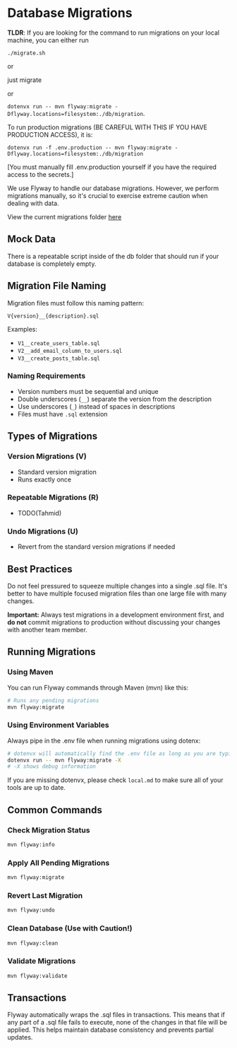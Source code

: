 # Database Migrations

**TLDR**: If you are looking for the command to run migrations on your local machine, you can either run

`./migrate.sh`

or

just migrate

or

`dotenvx run -- mvn flyway:migrate -Dflyway.locations=filesystem:./db/migration`.

To run production migrations (BE CAREFUL WITH THIS IF YOU HAVE PRODUCTION ACCESS), it is:

`dotenvx run -f .env.production -- mvn flyway:migrate -Dflyway.locations=filesystem:./db/migration`

[You must manually fill .env.production yourself if you have the required access to the secrets.]

We use Flyway to handle our database migrations. However, we perform migrations manually, so it's crucial to exercise extreme caution when dealing with data.

View the current migrations folder [here](https://github.com/tahminator/codebloom/tree/main/db)

## Mock Data

There is a repeatable script inside of the db folder that should run if your database is completely empty.

## Migration File Naming

Migration files must follow this naming pattern:

```
V{version}__{description}.sql
```

Examples:

-   `V1__create_users_table.sql`
-   `V2__add_email_column_to_users.sql`
-   `V3__create_posts_table.sql`

### Naming Requirements

-   Version numbers must be sequential and unique
-   Double underscores (`__`) separate the version from the description
-   Use underscores (`_`) instead of spaces in descriptions
-   Files must have `.sql` extension

## Types of Migrations

### Version Migrations (V)

-   Standard version migration
-   Runs exactly once

### Repeatable Migrations (R)

-   TODO(Tahmid)

### Undo Migrations (U)

-   Revert from the standard version migrations if needed

## Best Practices

Do not feel pressured to squeeze multiple changes into a single .sql file. It's better to have multiple focused migration files than one large file with many changes.

**Important:** Always test migrations in a development environment first, and **do not** commit migrations to production without discussing your changes with another team member.

## Running Migrations

### Using Maven

You can run Flyway commands through Maven (mvn) like this:

```bash
# Runs any pending migrations
mvn flyway:migrate
```

### Using Environment Variables

Always pipe in the .env file when running migrations using dotenx:

```bash
# dotenvx will automatically find the .env file as long as you are typing commands in the root directory
dotenvx run -- mvn flyway:migrate -X
# -X shows debug information
```

If you are missing dotenvx, please check `local.md` to make sure all of your tools are up to date.

## Common Commands

### Check Migration Status

```bash
mvn flyway:info
```

### Apply All Pending Migrations

```bash
mvn flyway:migrate
```

### Revert Last Migration

```bash
mvn flyway:undo
```

### Clean Database (Use with Caution!)

```bash
mvn flyway:clean
```

### Validate Migrations

```bash
mvn flyway:validate
```

## Transactions

Flyway automatically wraps the .sql files in transactions. This means that if any part of a .sql file fails to execute, none of the changes in that file will be applied. This helps maintain database consistency and prevents partial updates.
